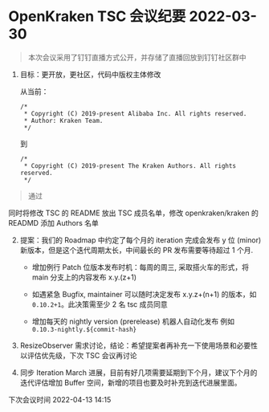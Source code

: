 # OpenKraken TSC 会议纪要 2022-03-30

> 本次会议采用了钉钉直播方式公开，并存储了直播回放到钉钉社区群中

1. 目标：更开放，更社区，代码中版权主体修改

   从当前：

   ```
   /*
    * Copyright (C) 2019-present Alibaba Inc. All rights reserved.
    * Author: Kraken Team.
    */
   ```
   到
   ```
   /*
    * Copyright (C) 2019-present The Kraken Authors. All rights reserved.
    */
   ```

> 通过

同时将修改 TSC 的 README 放出 TSC 成员名单，修改 openkraken/kraken 的 READMD 添加 Authors 名单

2. 提案：我们的 Roadmap 中约定了每个月的 iteration 完成会发布 y 位 (minor) 新版本，但是这个迭代周期太长，中间最长的 PR 发布需要等待超过 1 个月.

   - 增加例行 Patch 位版本发布时机：每周的周三, 采取搭火车的形式，将 main 分支上的内容发布 x.y.(z+1)

   - 如遇紧急 Bugfix, maintainer 可以随时决定发布 x.y.z+(n+1) 的版本，如 `0.10.2+1`。此决策需至少 2 名 tsc 成员同意
   - 增加每天的 nightly version (prerelease) 机器人自动化发布
     例如 `0.10.3-nightly.${commit-hash}`

3. ResizeObserver 需求讨论，结论：希望提案者再补充一下使用场景和必要性以评估优先级，下次 TSC 会议再讨论
4. 同步 Iteration March 进展，目前有好几项需要延期到下个月，建议下个月的迭代评估增加 Buffer 空间，新增的项目也要及时补充到迭代进展里面。

下次会议时间 2022-04-13 14:15

